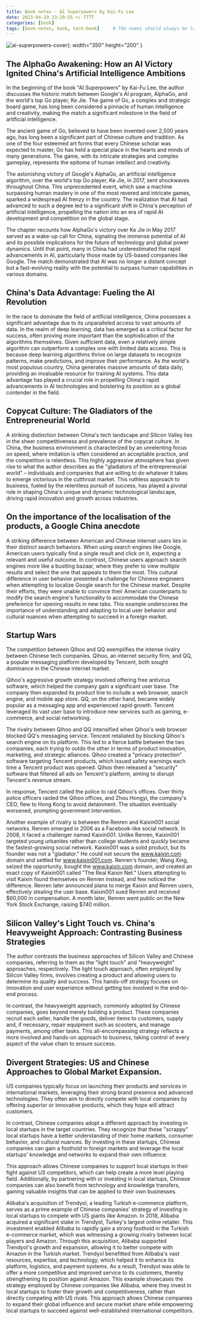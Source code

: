 ```yaml
---
title: Book notes - AI Superpowers by Kai-Fu Lee
date: 2023-04-29 23:29:55 +/-TTTT
categories: [book]
tags: [book-notes, book, tech-book]     # TAG names should always be lowercase
---
```


![ai-superpowers-cover](/assets/img/posts/ai-superpowers/ai-superpowers-cover.jpg){: width="350" height="200" }


## The AlphaGo Awakening: How an AI Victory Ignited China's Artificial Intelligence Ambitions

In the beginning of the book "AI Superpowers" by Kai-Fu Lee, the author discusses the historic match between Google's AI program, AlphaGo, and the world's top Go player, Ke Jie. The game of Go, a complex and strategic board game, has long been considered a pinnacle of human intelligence and creativity, making the match a significant milestone in the field of artificial intelligence.

The ancient game of Go, believed to have been invented over 2,500 years ago, has long been a significant part of Chinese culture and tradition. As one of the four esteemed art forms that every Chinese scholar was expected to master, Go has held a special place in the hearts and minds of many generations. The game, with its intricate strategies and complex gameplay, represents the epitome of human intellect and creativity.

The astonishing victory of Google's AlphaGo, an artificial intelligence algorithm, over the world's top Go player, Ke Jie, in 2017, sent shockwaves throughout China. This unprecedented event, which saw a machine surpassing human mastery in one of the most revered and intricate games, sparked a widespread AI frenzy in the country. The realization that AI had advanced to such a degree led to a significant shift in China's perception of artificial intelligence, propelling the nation into an era of rapid AI development and competition on the global stage.

The chapter recounts how AlphaGo's victory over Ke Jie in May 2017 served as a wake-up call for China, signaling the immense potential of AI and its possible implications for the future of technology and global power dynamics. Until that point, many in China had underestimated the rapid advancements in AI, particularly those made by US-based companies like Google. The match demonstrated that AI was no longer a distant concept but a fast-evolving reality with the potential to surpass human capabilities in various domains.


## China's Data Advantage: Fueling the AI Revolution

In the race to dominate the field of artificial intelligence, China possesses a significant advantage due to its unparalleled access to vast amounts of data. In the realm of deep learning, data has emerged as a critical factor for success, often proving more important than the sophistication of the algorithms themselves. Given sufficient data, even a relatively simple algorithm can outperform a complex one with limited data access. This is because deep learning algorithms thrive on large datasets to recognize patterns, make predictions, and improve their performance. As the world's most populous country, China generates massive amounts of data daily, providing an invaluable resource for training AI systems. This data advantage has played a crucial role in propelling China's rapid advancements in AI technologies and bolstering its position as a global contender in the field.


## Copycat Culture: The Gladiators of the Entrepreneurial World

A striking distinction between China's tech landscape and Silicon Valley lies in the sheer competitiveness and prevalence of the copycat culture. In China, the business environment is characterized by an unrelenting focus on speed, where imitation is often considered an acceptable practice, and the competition is relentless. This highly aggressive atmosphere has given rise to what the author describes as the "gladiators of the entrepreneurial world" – individuals and companies that are willing to do whatever it takes to emerge victorious in the cutthroat market. This ruthless approach to business, fueled by the relentless pursuit of success, has played a pivotal role in shaping China's unique and dynamic technological landscape, driving rapid innovation and growth across industries.


## On the importance of the localisation of the products, a Google China anecdote

A striking difference between American and Chinese internet users lies in their distinct search behaviors. When using search engines like Google, American users typically find a single result and click on it, expecting a relevant and useful outcome. In contrast, Chinese users approach search engines more like a bustling bazaar, where they prefer to view multiple results and select the one that appeals to them the most. This cultural difference in user behavior presented a challenge for Chinese engineers when attempting to localize Google search for the Chinese market. Despite their efforts, they were unable to convince their American counterparts to modify the search engine's functionality to accommodate the Chinese preference for opening results in new tabs. This example underscores the importance of understanding and adapting to local user behavior and cultural nuances when attempting to succeed in a foreign market.


## Startup Wars

The competition between Qihoo and QQ exemplifies the intense rivalry between Chinese tech companies. Qihoo, an internet security firm, and QQ, a popular messaging platform developed by Tencent, both sought dominance in the Chinese internet market.

Qihoo's aggressive growth strategy involved offering free antivirus software, which helped the company gain a significant user base. The company then expanded its product line to include a web browser, search engine, and mobile app store. QQ, on the other hand, became widely popular as a messaging app and experienced rapid growth. Tencent leveraged its vast user base to introduce new services such as gaming, e-commerce, and social networking.

The rivalry between Qihoo and QQ intensified when Qihoo's web browser blocked QQ's messaging service. Tencent retaliated by blocking Qihoo's search engine on its platform. This led to a fierce battle between the two companies, each trying to outdo the other in terms of product innovation, marketing, and strategic alliances. Qihoo created a "privacy protection" software targeting Tencent products, which issued safety warnings each time a Tencent product was opened. Qihoo then released a "security" software that filtered all ads on Tencent's platform, aiming to disrupt Tencent's revenue stream.

In response, Tencent called the police to raid Qihoo's offices. Over thirty police officers raided the Qihoo offices, and Zhou Hongyi, the company's CEO, flew to Hong Kong to avoid detainment. The situation eventually worsened, prompting government intervention.

Another example of rivalry is between the Renren and Kaixin001 social networks. Renren emerged in 2006 as a Facebook-like social network. In 2008, it faced a challenger named Kaixin001. Unlike Renren, Kaixin001 targeted young urbanites rather than college students and quickly became the fastest-growing social network. Kaixin001 was a solid product, but its founder was not a "gladiator." He could not secure the www.kaixin.com domain and settled for www.kaixin001.com. Renren's founder, Wang Xing, seized the opportunity, bought the www.kaixin.com domain, and created an exact copy of Kaixin001 called "The Real Kaixin Net." Users attempting to visit Kaixin found themselves on Renren instead, and few noticed the difference. Renren later announced plans to merge Kaixin and Renren users, effectively stealing the user base. Kaixin001 sued Renren and received $60,000 in compensation. A month later, Renren went public on the New York Stock Exchange, raising $740 million.


## Silicon Valley's Light Touch vs. China's Heavyweight Approach: Contrasting Business Strategies

The author contrasts the business approaches of Silicon Valley and Chinese companies, referring to them as the "light touch" and "heavyweight" approaches, respectively. The light touch approach, often employed by Silicon Valley firms, involves creating a product and allowing users to determine its quality and success. This hands-off strategy focuses on innovation and user experience without getting too involved in the end-to-end process.

In contrast, the heavyweight approach, commonly adopted by Chinese companies, goes beyond merely building a product. These companies recruit each seller, handle the goods, deliver items to customers, supply and, if necessary, repair equipment such as scooters, and manage payments, among other tasks. This all-encompassing strategy reflects a more involved and hands-on approach to business, taking control of every aspect of the value chain to ensure success.


## Divergent Strategies: US and Chinese Approaches to Global Market Expansion.

US companies typically focus on launching their products and services in international markets, leveraging their strong brand presence and advanced technologies. They often aim to directly compete with local companies by offering superior or innovative products, which they hope will attract customers.

In contrast, Chinese companies adopt a different approach by investing in local startups in the target countries. They recognize that these "scrappy" local startups have a better understanding of their home markets, consumer behavior, and cultural nuances. By investing in these startups, Chinese companies can gain a foothold in foreign markets and leverage the local startups' knowledge and networks to expand their own influence.

This approach allows Chinese companies to support local startups in their fight against US competitors, which can help create a more level playing field. Additionally, by partnering with or investing in local startups, Chinese companies can also benefit from technology and knowledge transfers, gaining valuable insights that can be applied to their own businesses.

Alibaba's acquisition of Trendyol, a leading Turkish e-commerce platform, serves as a prime example of Chinese companies' strategy of investing in local startups to compete with US giants like Amazon. In 2018, Alibaba acquired a significant stake in Trendyol, Turkey's largest online retailer. This investment enabled Alibaba to rapidly gain a strong foothold in the Turkish e-commerce market, which was witnessing a growing rivalry between local players and Amazon.
Through this acquisition, Alibaba supported Trendyol's growth and expansion, allowing it to better compete with Amazon in the Turkish market. Trendyol benefitted from Alibaba's vast resources, expertise, and technology, which helped it to enhance its platform, logistics, and payment systems. As a result, Trendyol was able to offer a more competitive and improved service to its customers, thereby strengthening its position against Amazon.
This example showcases the strategy employed by Chinese companies like Alibaba, where they invest in local startups to foster their growth and competitiveness, rather than directly competing with US rivals. This approach allows Chinese companies to expand their global influence and secure market share while empowering local startups to succeed against well-established international competitors.